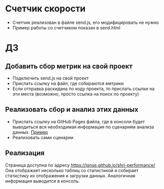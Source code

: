 # Счетчик скорости
- Счетчик реализован в файле send.js, его модифицировать не нужно
- Пример работы со счетчиком показан в send.html

# ДЗ

## Добавить сбор метрик на свой проект
- Подключить send.js на свой проект
- Прислать ссылку на файл, где собираются метрики
- Если отправка раскидана по коду проекта, то прислать ссылки на эти места (возможно, просто ссылка на поиск по проекту)

## Реализовать сбор и анализ этих данных
- Прислать ссылку на GitHub Pages файла, где в консоли будет выводиться вся необходимая информация по сценариям анализа данных. [Пример](https://newbfg.github.io/shri-performance/stats.html)
- Реализовать сами сценарии

## Реализация
Страница доступна по адресу https://ignse.github.io/shri-performance/
Она отображает несколько таблиц со статистикой и собирает статистику их отображения и загрузки данных. 
Аналогичная информация выводится в консоль.